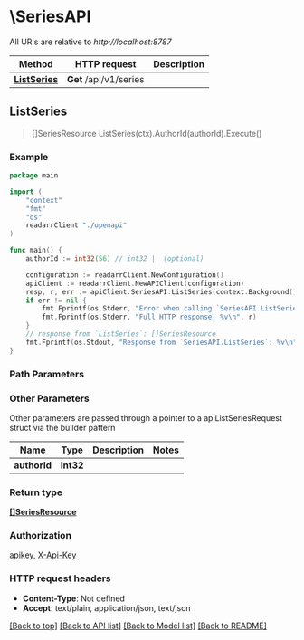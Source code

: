 # \SeriesAPI

All URIs are relative to *http://localhost:8787*

Method | HTTP request | Description
------------- | ------------- | -------------
[**ListSeries**](SeriesAPI.md#ListSeries) | **Get** /api/v1/series | 



## ListSeries

> []SeriesResource ListSeries(ctx).AuthorId(authorId).Execute()



### Example

```go
package main

import (
    "context"
    "fmt"
    "os"
    readarrClient "./openapi"
)

func main() {
    authorId := int32(56) // int32 |  (optional)

    configuration := readarrClient.NewConfiguration()
    apiClient := readarrClient.NewAPIClient(configuration)
    resp, r, err := apiClient.SeriesAPI.ListSeries(context.Background()).AuthorId(authorId).Execute()
    if err != nil {
        fmt.Fprintf(os.Stderr, "Error when calling `SeriesAPI.ListSeries``: %v\n", err)
        fmt.Fprintf(os.Stderr, "Full HTTP response: %v\n", r)
    }
    // response from `ListSeries`: []SeriesResource
    fmt.Fprintf(os.Stdout, "Response from `SeriesAPI.ListSeries`: %v\n", resp)
}
```

### Path Parameters



### Other Parameters

Other parameters are passed through a pointer to a apiListSeriesRequest struct via the builder pattern


Name | Type | Description  | Notes
------------- | ------------- | ------------- | -------------
 **authorId** | **int32** |  | 

### Return type

[**[]SeriesResource**](SeriesResource.md)

### Authorization

[apikey](../README.md#apikey), [X-Api-Key](../README.md#X-Api-Key)

### HTTP request headers

- **Content-Type**: Not defined
- **Accept**: text/plain, application/json, text/json

[[Back to top]](#) [[Back to API list]](../README.md#documentation-for-api-endpoints)
[[Back to Model list]](../README.md#documentation-for-models)
[[Back to README]](../README.md)

